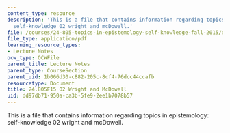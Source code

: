 ```yaml
---
content_type: resource
description: 'This is a file that contains information regarding topics in epistemology:
  self-knowledge 02 wright and mcDowell.'
file: /courses/24-805-topics-in-epistemology-self-knowledge-fall-2015/dd97db71950aca3b5fe92ee1b7078b57_MIT24_805F15_02Wright.pdf
file_type: application/pdf
learning_resource_types:
- Lecture Notes
ocw_type: OCWFile
parent_title: Lecture Notes
parent_type: CourseSection
parent_uid: 1b066d30-c882-205c-8cf4-76dcc44ccafb
resourcetype: Document
title: 24.805F15 02 Wright and McDowell
uid: dd97db71-950a-ca3b-5fe9-2ee1b7078b57
---
```

This is a file that contains information regarding topics in epistemology: self-knowledge 02 wright and mcDowell.

